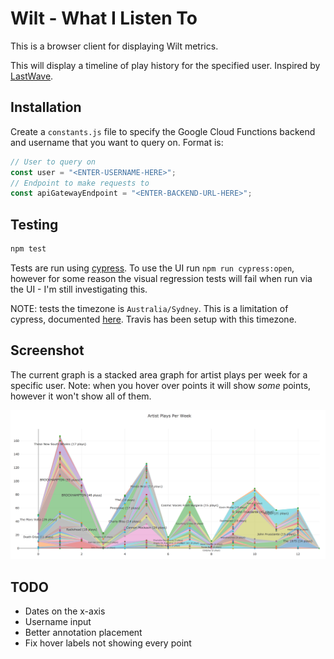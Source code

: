 # Wilt - What I Listen To
This is a browser client for displaying Wilt metrics.

This will display a timeline of play history for the specified user.
Inspired by [LastWave](https://github.com/taurheim/LastWave).

## Installation
Create a `constants.js` file to specify the Google Cloud Functions backend and
username that you want to query on.
Format is:
```javascript
// User to query on
const user = "<ENTER-USERNAME-HERE>";
// Endpoint to make requests to
const apiGatewayEndpoint = "<ENTER-BACKEND-URL-HERE>";
```

## Testing
```bash
npm test
```
Tests are run using [cypress](https://www.cypress.io/).
To use the UI run `npm run cypress:open`, however for some reason the
visual regression tests will fail when run via the UI - I'm still investigating
this.

NOTE: tests the timezone is `Australia/Sydney`. This is a limitation of
cypress, documented [here](https://github.com/cypress-io/cypress/issues/1043).
Travis has been setup with this timezone.

## Screenshot
The current graph is a stacked area graph for artist plays per week for a
specific user. Note: when you hover over points it will show *some*
points, however it won't show all of them.

![My play history](screenshot.png)

## TODO
- Dates on the x-axis
- Username input
- Better annotation placement
- Fix hover labels not showing every point
